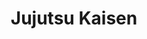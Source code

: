 ---
layout: lecteur.njk
tags : jjk

title : Jujutsu Kaisen
episode : 6
saison : 1
iframe : https://streamtape.com/e/vBG88qgO1AFalX/80faa44e7195.mp4

cc :  VostFr
---